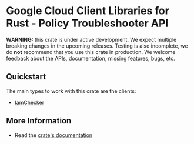 # Google Cloud Client Libraries for Rust - Policy Troubleshooter API

<!-- Code generated by sidekick. DO NOT EDIT. -->

**WARNING:** this crate is under active development. We expect multiple breaking
changes in the upcoming releases. Testing is also incomplete, we do **not**
recommend that you use this crate in production. We welcome feedback about the
APIs, documentation, missing features, bugs, etc.



## Quickstart

The main types to work with this crate are the clients:

* [IamChecker](https://docs.rs/google-cloud-policytroubleshooter-v1/latest/google_cloud_policytroubleshooter_v1/client/struct.IamChecker.html)

## More Information

* Read the [crate's documentation](https://docs.rs/google-cloud-policytroubleshooter-v1/latest/google-cloud-policytroubleshooter-v1)
